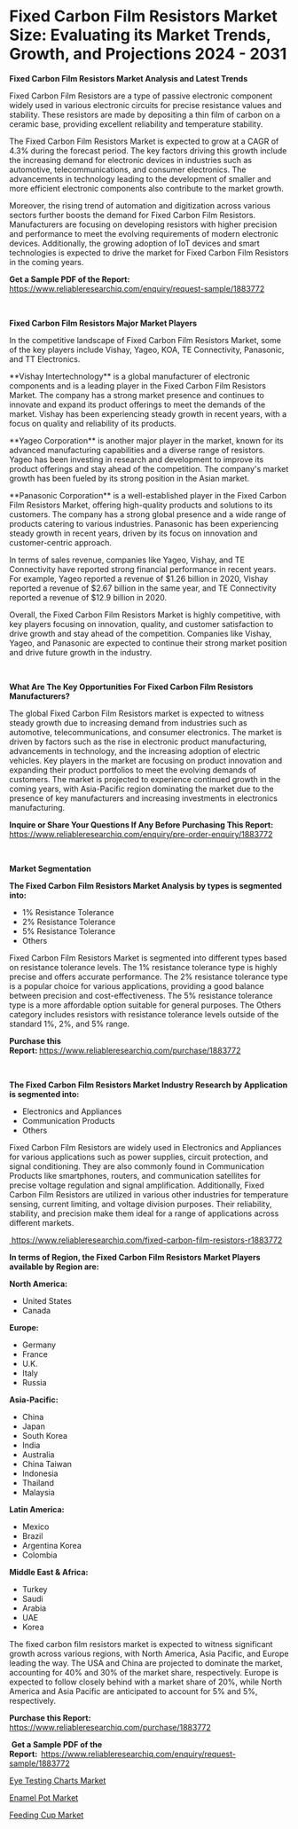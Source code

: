 <p><h1>Fixed Carbon Film Resistors Market Size: Evaluating its Market Trends, Growth, and Projections 2024 - 2031</h1></p><p><strong>Fixed Carbon Film Resistors Market Analysis and Latest Trends</strong></p>
<p><p>Fixed Carbon Film Resistors are a type of passive electronic component widely used in various electronic circuits for precise resistance values and stability. These resistors are made by depositing a thin film of carbon on a ceramic base, providing excellent reliability and temperature stability.</p><p>The Fixed Carbon Film Resistors Market is expected to grow at a CAGR of 4.3% during the forecast period. The key factors driving this growth include the increasing demand for electronic devices in industries such as automotive, telecommunications, and consumer electronics. The advancements in technology leading to the development of smaller and more efficient electronic components also contribute to the market growth.</p><p>Moreover, the rising trend of automation and digitization across various sectors further boosts the demand for Fixed Carbon Film Resistors. Manufacturers are focusing on developing resistors with higher precision and performance to meet the evolving requirements of modern electronic devices. Additionally, the growing adoption of IoT devices and smart technologies is expected to drive the market for Fixed Carbon Film Resistors in the coming years.</p></p>
<p><strong>Get a Sample PDF of the Report:&nbsp;</strong> <a href="https://www.reliableresearchiq.com/enquiry/request-sample/1883772">https://www.reliableresearchiq.com/enquiry/request-sample/1883772</a></p>
<p>&nbsp;</p>
<p><strong>Fixed Carbon Film Resistors Major Market Players</strong></p>
<p><p>In the competitive landscape of Fixed Carbon Film Resistors Market, some of the key players include Vishay, Yageo, KOA, TE Connectivity, Panasonic, and TT Electronics. </p><p>**Vishay Intertechnology** is a global manufacturer of electronic components and is a leading player in the Fixed Carbon Film Resistors Market. The company has a strong market presence and continues to innovate and expand its product offerings to meet the demands of the market. Vishay has been experiencing steady growth in recent years, with a focus on quality and reliability of its products.</p><p>**Yageo Corporation** is another major player in the market, known for its advanced manufacturing capabilities and a diverse range of resistors. Yageo has been investing in research and development to improve its product offerings and stay ahead of the competition. The company's market growth has been fueled by its strong position in the Asian market.</p><p>**Panasonic Corporation** is a well-established player in the Fixed Carbon Film Resistors Market, offering high-quality products and solutions to its customers. The company has a strong global presence and a wide range of products catering to various industries. Panasonic has been experiencing steady growth in recent years, driven by its focus on innovation and customer-centric approach.</p><p>In terms of sales revenue, companies like Yageo, Vishay, and TE Connectivity have reported strong financial performance in recent years. For example, Yageo reported a revenue of $1.26 billion in 2020, Vishay reported a revenue of $2.67 billion in the same year, and TE Connectivity reported a revenue of $12.9 billion in 2020.</p><p>Overall, the Fixed Carbon Film Resistors Market is highly competitive, with key players focusing on innovation, quality, and customer satisfaction to drive growth and stay ahead of the competition. Companies like Vishay, Yageo, and Panasonic are expected to continue their strong market position and drive future growth in the industry.</p></p>
<p>&nbsp;</p>
<p><strong>What Are The Key Opportunities For Fixed Carbon Film Resistors Manufacturers?</strong></p>
<p><p>The global Fixed Carbon Film Resistors market is expected to witness steady growth due to increasing demand from industries such as automotive, telecommunications, and consumer electronics. The market is driven by factors such as the rise in electronic product manufacturing, advancements in technology, and the increasing adoption of electric vehicles. Key players in the market are focusing on product innovation and expanding their product portfolios to meet the evolving demands of customers. The market is projected to experience continued growth in the coming years, with Asia-Pacific region dominating the market due to the presence of key manufacturers and increasing investments in electronics manufacturing.</p></p>
<p><strong>Inquire or Share Your Questions If Any Before Purchasing This Report:</strong> <a href="https://www.reliableresearchiq.com/enquiry/pre-order-enquiry/1883772">https://www.reliableresearchiq.com/enquiry/pre-order-enquiry/1883772</a></p>
<p>&nbsp;</p>
<p><strong>Market Segmentation</strong></p>
<p><strong>The Fixed Carbon Film Resistors Market Analysis by types is segmented into:</strong></p>
<p><ul><li>1% Resistance Tolerance</li><li>2% Resistance Tolerance</li><li>5% Resistance Tolerance</li><li>Others</li></ul></p>
<p><p>Fixed Carbon Film Resistors Market is segmented into different types based on resistance tolerance levels. The 1% resistance tolerance type is highly precise and offers accurate performance. The 2% resistance tolerance type is a popular choice for various applications, providing a good balance between precision and cost-effectiveness. The 5% resistance tolerance type is a more affordable option suitable for general purposes. The Others category includes resistors with resistance tolerance levels outside of the standard 1%, 2%, and 5% range.</p></p>
<p><strong>Purchase this Report:&nbsp;</strong><a href="https://www.reliableresearchiq.com/purchase/1883772">https://www.reliableresearchiq.com/purchase/1883772</a></p>
<p>&nbsp;</p>
<p><strong>The Fixed Carbon Film Resistors Market Industry Research by Application is segmented into:</strong></p>
<p><ul><li>Electronics and Appliances</li><li>Communication Products</li><li>Others</li></ul></p>
<p><p>Fixed Carbon Film Resistors are widely used in Electronics and Appliances for various applications such as power supplies, circuit protection, and signal conditioning. They are also commonly found in Communication Products like smartphones, routers, and communication satellites for precise voltage regulation and signal amplification. Additionally, Fixed Carbon Film Resistors are utilized in various other industries for temperature sensing, current limiting, and voltage division purposes. Their reliability, stability, and precision make them ideal for a range of applications across different markets.</p></p>
<p><a href="https://www.reliableresearchiq.com/fixed-carbon-film-resistors-r1883772">&nbsp;https://www.reliableresearchiq.com/fixed-carbon-film-resistors-r1883772</a></p>
<p><strong>In terms of Region, the Fixed Carbon Film Resistors Market Players available by Region are:</strong></p>
<p>
    <p> <strong> North America: </strong>
        <ul>
            <li>United States</li>
            <li>Canada</li>
        </ul>
        </p> 
    <p> <strong> Europe: </strong>
        <ul>
            <li>Germany</li>
            <li>France</li>
            <li>U.K.</li>
            <li>Italy</li>
            <li>Russia</li>
        </ul>
        </p> 
    <p> <strong> Asia-Pacific: </strong>
        <ul>
            <li>China</li>
            <li>Japan</li>
            <li>South Korea</li>
            <li>India</li>
            <li>Australia</li>
            <li>China Taiwan</li>
            <li>Indonesia</li>
            <li>Thailand</li>
            <li>Malaysia</li>
        </ul>
        </p> 
    <p> <strong> Latin America: </strong>
        <ul>
            <li>Mexico</li>
            <li>Brazil</li>
            <li>Argentina Korea</li>
            <li>Colombia</li>
        </ul>
        </p> 
    <p> <strong> Middle East & Africa: </strong>
        <ul>
            <li>Turkey</li>
            <li>Saudi</li>
            <li>Arabia</li>
            <li>UAE</li>
            <li>Korea</li>
        </ul>
    </p>
    </p>
<p><p>The fixed carbon film resistors market is expected to witness significant growth across various regions, with North America, Asia Pacific, and Europe leading the way. The USA and China are projected to dominate the market, accounting for 40% and 30% of the market share, respectively. Europe is expected to follow closely behind with a market share of 20%, while North America and Asia Pacific are anticipated to account for 5% and 5%, respectively.</p></p>
<p><strong>Purchase this Report: </strong><a href="https://www.reliableresearchiq.com/purchase/1883772">https://www.reliableresearchiq.com/purchase/1883772</a></p>
<p>&nbsp;<strong>Get a Sample PDF of the Report:&nbsp;&nbsp;</strong><a href="https://www.reliableresearchiq.com/enquiry/request-sample/1883772">https://www.reliableresearchiq.com/enquiry/request-sample/1883772</a></p>
<p><strong></strong></p>
<p><p><a href="https://github.com/hannahforsyth9786/Market-Research-Report-List-1/blob/main/eye-testing-charts-market.md">Eye Testing Charts Market</a></p><p><a href="https://github.com/eliyamanson4561/Market-Research-Report-List-1/blob/main/enamel-pot-market.md">Enamel Pot Market</a></p><p><a href="https://github.com/daveutchsj/Market-Research-Report-List-1/blob/main/feeding-cup-market.md">Feeding Cup Market</a></p></p>